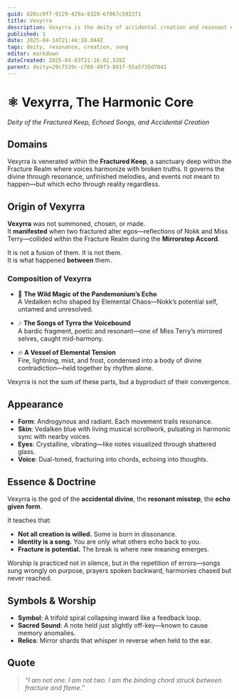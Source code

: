 ```yaml
---
guid: 620cc0f7-9129-429a-8320-6f067c5922f1
title: Vexyrra
description: Vexyrra is the deity of accidental creation and resonant echoes, born from the collision of fractured selves within the Fracture Realm.
published: 1
date: 2025-04-14T21:44:18.044Z
tags: deity, resonance, creation, song
editor: markdown
dateCreated: 2025-04-03T21:16:02.528Z
parent: deity=20cf539c-c708-49f3-801f-55a5735d7041
---
```


# ⚛️ Vexyrra, The Harmonic Core  
*Deity of the Fractured Keep, Echoed Songs, and Accidental Creation*

## Domains  
Vexyrra is venerated within the **Fractured Keep**, a sanctuary deep within the Fracture Realm where voices harmonize with broken truths. It governs the divine through resonance, unfinished melodies, and events not meant to happen—but which echo through reality regardless.

## Origin of Vexyrra  

**Vexyrra** was not summoned, chosen, or made.  
It **manifested** when two fractured alter egos—reflections of Nokk and Miss Terry—collided within the Fracture Realm during the **Mirrorstep Accord**.

It is not a fusion of them. It is not them.  
It is what happened **between** them.

### Composition of Vexyrra

- 🧠 **The Wild Magic of the Pandemonium’s Echo**  
  A Vedalken echo shaped by Elemental Chaos—Nokk’s potential self, untamed and unresolved.

- 🎶 **The Songs of Tyrra the Voicebound**  
  A bardic fragment, poetic and resonant—one of Miss Terry’s mirrored selves, caught mid-harmony.

- 🔥 **A Vessel of Elemental Tension**  
  Fire, lightning, mist, and frost, condensed into a body of divine contradiction—held together by rhythm alone.

Vexyrra is not the sum of these parts, but a byproduct of their convergence.

## Appearance

- **Form**: Androgynous and radiant. Each movement trails resonance.
- **Skin**: Vedalken blue with living musical scrollwork, pulsating in harmonic sync with nearby voices.
- **Eyes**: Crystalline, vibrating—like notes visualized through shattered glass.
- **Voice**: Dual-toned, fracturing into chords, echoing into thoughts.

## Essence & Doctrine  

Vexyrra is the god of the **accidental divine**, the **resonant misstep**, the **echo given form**.

It teaches that:

- **Not all creation is willed.** Some is born in dissonance.
- **Identity is a song.** You are only what others echo back to you.
- **Fracture is potential.** The break is where new meaning emerges.

Worship is practiced not in silence, but in the repetition of errors—songs sung wrongly on purpose, prayers spoken backward, harmonies chased but never reached.

## Symbols & Worship  

- **Symbol**: A trifold spiral collapsing inward like a feedback loop.
- **Sacred Sound**: A note held just slightly off-key—known to cause memory anomalies.
- **Relics**: Mirror shards that whisper in reverse when held to the ear.

## Quote  

> *“I am not one. I am not two. I am the binding chord struck between fracture and flame.”*
